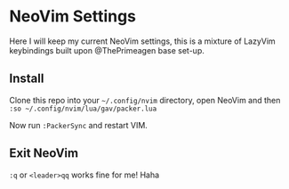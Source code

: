 # NeoVim Settings

Here I will keep my current NeoVim settings, this is a mixture of LazyVim keybindings
built upon @ThePrimeagen base set-up.

## Install

Clone this repo into your `~/.config/nvim` directory, open NeoVim and then `:so ~/.config/nvim/lua/gav/packer.lua`

Now run `:PackerSync` and restart VIM.

## Exit NeoVim

`:q` or `<leader>qq` works fine for me! Haha

